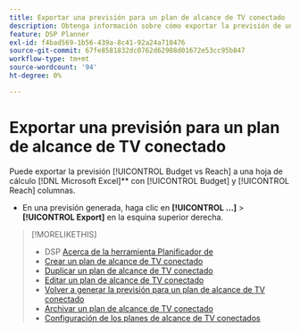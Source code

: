 ```yaml
---
title: Exportar una previsión para un plan de alcance de TV conectado
description: Obtenga información sobre cómo exportar la previsión de un plan de alcance de TV conectado.
feature: DSP Planner
exl-id: f4bad569-1b56-439a-8c41-92a24a710476
source-git-commit: 67fe8581832dc0762d62908d01672e53cc95b847
workflow-type: tm+mt
source-wordcount: '94'
ht-degree: 0%

---
```


# Exportar una previsión para un plan de alcance de TV conectado

Puede exportar la previsión [!UICONTROL Budget vs Reach] a una hoja de cálculo [!DNL Microsoft Excel]** con [!UICONTROL Budget] y [!UICONTROL Reach] columnas.

* En una previsión generada, haga clic en **[!UICONTROL ...]** > **[!UICONTROL Export]** en la esquina superior derecha.

>[!MORELIKETHIS]
>
>* DSP [Acerca de la herramienta Planificador de](planner-about.md)
>* [Crear un plan de alcance de TV conectado](planner-create.md)
>* [Duplicar un plan de alcance de TV conectado](planner-duplicate.md)
>* [Editar un plan de alcance de TV conectado](planner-edit.md)
>* [Volver a generar la previsión para un plan de alcance de TV conectado](planner-forecast.md)
>* [Archivar un plan de alcance de TV conectado](planner-archive.md)
>* [Configuración de los planes de alcance de TV conectados](planner-settings.md)
